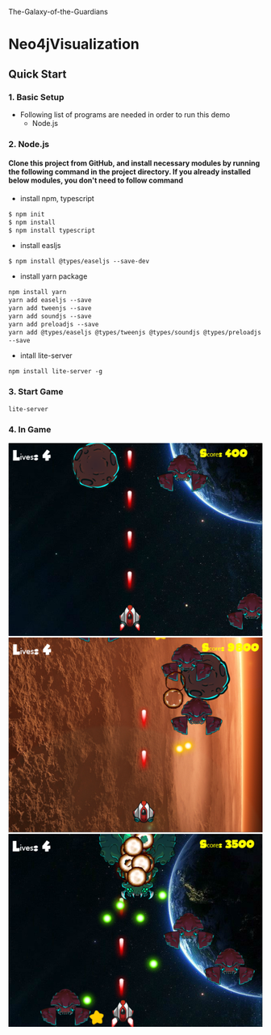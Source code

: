 The-Galaxy-of-the-Guardians

# Neo4jVisualization

## Quick Start
### 1. Basic Setup
* Following list of programs are needed in order to run this demo
    * Node.js

### 2. Node.js
#### Clone this project from GitHub, and install necessary modules by running the following command in the project directory. If you already installed below modules, you don't need to follow command

* install npm, typescript

```
$ npm init
$ npm install
$ npm install typescript 
```
* install easljs
```
$ npm install @types/easeljs --save-dev

```
* install yarn package
```
npm install yarn 
yarn add easeljs --save
yarn add tweenjs --save
yarn add soundjs --save
yarn add preloadjs --save
yarn add @types/easeljs @types/tweenjs @types/soundjs @types/preloadjs --save
```
* intall lite-server
```
npm install lite-server -g
```

### 3. Start Game
```
lite-server
```
### 4. In Game
![alt text](Assets/ingameimage/pro2-1.png)
![alt text](Assets/ingameimage/pro2-2.png)
![alt text](Assets/ingameimage/pro2-3.png)